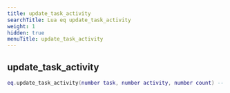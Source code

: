 ```yaml
---
title: update_task_activity
searchTitle: Lua eq update_task_activity
weight: 1
hidden: true
menuTitle: update_task_activity
---
```

## update_task_activity
```lua
eq.update_task_activity(number task, number activity, number count) -- void
```